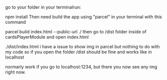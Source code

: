 
go to your folder in your terminalrun:

  npm install
Then need build the app using "parcel" in your terminal with this command

parcel build index.html --public-url ./
then go to /dist folder inside of cardsPlayerModule and open index.html

  ./dist/index.html
i have a issue to show img in parcel but nothing to do with my code so if you open the folder /dist should be fine and works like in localhost

normarly work if you go to localhost:1234, but there you now see any img right now.